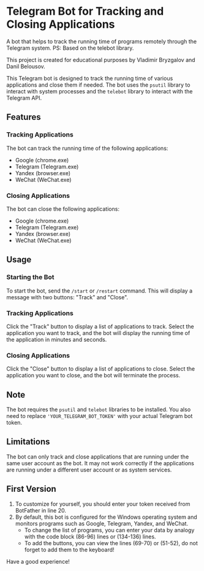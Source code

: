# Telegram Bot for Tracking and Closing Applications

A bot that helps to track the running time of programs remotely through the Telegram system. PS: Based on the telebot library.

This project is created for educational purposes by Vladimir Bryzgalov and Danil Belousov.

This Telegram bot is designed to track the running time of various applications and close them if needed. The bot uses the `psutil` library to interact with system processes and the `telebot` library to interact with the Telegram API.

## Features

### Tracking Applications

The bot can track the running time of the following applications:

- Google (chrome.exe)
- Telegram (Telegram.exe)
- Yandex (browser.exe)
- WeChat (WeChat.exe)

### Closing Applications

The bot can close the following applications:

- Google (chrome.exe)
- Telegram (Telegram.exe)
- Yandex (browser.exe)
- WeChat (WeChat.exe)

## Usage

### Starting the Bot

To start the bot, send the `/start` or `/restart` command. This will display a message with two buttons: "Track" and "Close".

### Tracking Applications

Click the "Track" button to display a list of applications to track. Select the application you want to track, and the bot will display the running time of the application in minutes and seconds.

### Closing Applications

Click the "Close" button to display a list of applications to close. Select the application you want to close, and the bot will terminate the process.

## Note

The bot requires the `psutil` and `telebot` libraries to be installed. You also need to replace `'YOUR_TELEGRAM_BOT_TOKEN'` with your actual Telegram bot token.

## Limitations

The bot can only track and close applications that are running under the same user account as the bot. It may not work correctly if the applications are running under a different user account or as system services.

## First Version

1. To customize for yourself, you should enter your token received from BotFather in line 20.
2. By default, this bot is configured for the Windows operating system and monitors programs such as Google, Telegram, Yandex, and WeChat.
   - To change the list of programs, you can enter your data by analogy with the code block (86-96) lines or (134-136) lines.
   - To add the buttons, you can view the lines (69-70) or (51-52), do not forget to add them to the keyboard!

Have a good experience!
